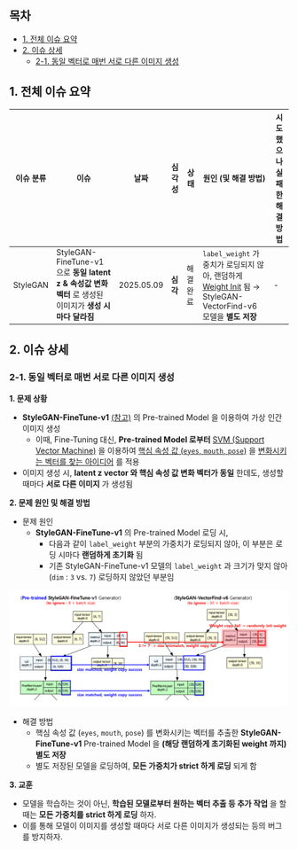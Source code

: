 ## 목차

* [1. 전체 이슈 요약](#1-전체-이슈-요약)
* [2. 이슈 상세](#2-이슈-상세)
  * [2-1. 동일 벡터로 매번 서로 다른 이미지 생성](#2-1-동일-벡터로-매번-서로-다른-이미지-생성) 

## 1. 전체 이슈 요약

| 이슈 분류    | 이슈                                                                            | 날짜         | 심각성    | 상태    | 원인 (및 해결 방법)                                                                                                                                                                                                                                                      | 시도했으나 실패한 해결 방법 |
|----------|-------------------------------------------------------------------------------|------------|--------|-------|-------------------------------------------------------------------------------------------------------------------------------------------------------------------------------------------------------------------------------------------------------------------|-----------------|
| StyleGAN | StyleGAN-FineTune-v1 으로 **동일 latent z & 속성값 변화 벡터** 로 생성된 이미지가 **생성 시마다 달라짐** | 2025.05.09 | **심각** | 해결 완료 | ```label_weight``` 가중치가 로딩되지 않아, 랜덤하게 [Weight Init](https://github.com/WannaBeSuperteur/AI-study/blob/main/AI%20Basics/Deep%20Learning%20Basics/%EB%94%A5%EB%9F%AC%EB%8B%9D_%EA%B8%B0%EC%B4%88_Weight_initialization.md) 됨 → StyleGAN-VectorFind-v6 모델을 **별도 저장** | -               |

## 2. 이슈 상세

### 2-1. 동일 벡터로 매번 서로 다른 이미지 생성

**1. 문제 상황**

* **StyleGAN-FineTune-v1** [(참고)](../2025_04_08_OhLoRA/stylegan_and_segmentation/README.md#3-1-image-generation-model-stylegan) 의 Pre-trained Model 을 이용하여 가상 인간 이미지 생성
  * 이때, Fine-Tuning 대신, **Pre-trained Model 로부터** [SVM (Support Vector Machine)](https://github.com/WannaBeSuperteur/AI-study/blob/main/AI%20Basics/Machine%20Learning%20Models/%EB%A8%B8%EC%8B%A0%EB%9F%AC%EB%8B%9D_%EB%AA%A8%EB%8D%B8_SVM.md) 을 이용하여 [핵심 속성 값 (```eyes```, ```mouth```, ```pose```)](../2025_04_08_OhLoRA/stylegan_and_segmentation/README.md#2-핵심-속성-값) 을 [변화시키는 벡터를 찾는 아이디어](https://github.com/WannaBeSuperteur/AI-study/blob/main/Paper%20Study/Vision%20Model/%5B2025.05.05%5D%20Semantic%20Hierarchy%20Emerges%20in%20Deep%20Generative%20Representations%20for%20Scene%20Synthesis.md) 를 적용 
* 이미지 생성 시, **latent z vector 와 핵심 속성 값 변화 벡터가 동일** 한데도, 생성할 때마다 **서로 다른 이미지** 가 생성됨

**2. 문제 원인 및 해결 방법**

* 문제 원인
  * **StyleGAN-FineTune-v1** 의 Pre-trained Model 로딩 시,
    * 다음과 같이 ```label_weight``` 부분의 가중치가 로딩되지 않아, 이 부분은 로딩 시마다 **랜덤하게 초기화** 됨
    * 기존 StyleGAN-FineTune-v1 모델의 ```label_weight``` 과 크기가 맞지 않아 (```dim``` : ```3``` vs. ```7```) 로딩하지 않았던 부분임

![image](../images/250502_10.PNG)

* 해결 방법
  * 핵심 속성 값 (```eyes```, ```mouth```, ```pose```) 를 변화시키는 벡터를 추출한 **StyleGAN-FineTune-v1** Pre-trained Model 을 **(해당 랜덤하게 초기화된 weight 까지) 별도 저장**
  * 별도 저장된 모델을 로딩하여, **모든 가중치가 strict 하게 로딩** 되게 함

**3. 교훈**

* 모델을 학습하는 것이 아닌, **학습된 모델로부터 원하는 벡터 추출 등 추가 작업** 을 할 때는 **모든 가중치를 strict 하게 로딩** 하자.
* 이를 통해 모델이 이미지를 생성할 때마다 서로 다른 이미지가 생성되는 등의 버그를 방지하자.